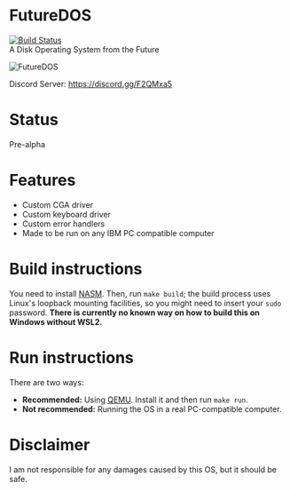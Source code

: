 # FutureDOS
[![Build Status](https://travis-ci.com/AtieP/dpyjs-bot.svg?branch=master)](https://travis-ci.com/AtieP/dpyjs-bot)  
A Disk Operating System from the Future

![FutureDOS](https://imgur.com/a/PAqfLEe)

Discord Server: https://discord.gg/F2QMxa5

# Status
Pre-alpha

# Features
- Custom CGA driver
- Custom keyboard driver
- Custom error handlers
- Made to be run on any IBM PC compatible computer

# Build instructions
You need to install [NASM](https://nasm.us/). Then, run `make build`; the build process uses Linux's loopback mounting facilities, so you might need to insert your `sudo` password.
**There is currently no known way on how to build this on Windows without WSL2.**

# Run instructions
There are two ways:  
- **Recommended:** Using [QEMU](https://qemu.org/). Install it and then run `make run`.
- **Not recommended:** Running the OS in a real PC-compatible computer.

# Disclaimer
I am not responsible for any damages caused by this OS, but it should be safe.
